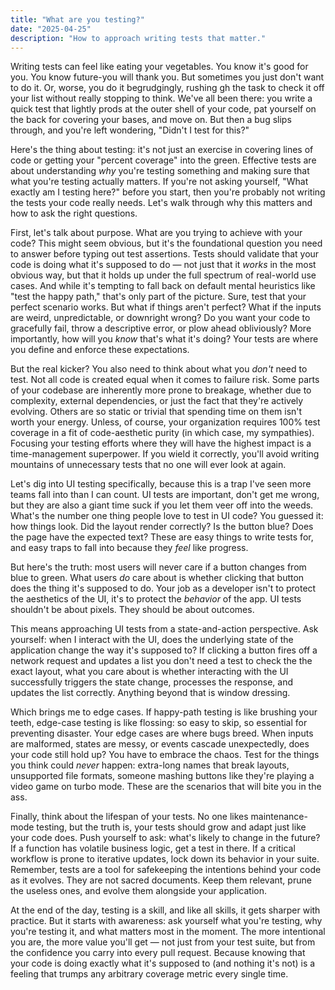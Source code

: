 ```yaml
---
title: "What are you testing?"
date: "2025-04-25"
description: "How to approach writing tests that matter."
---
```


Writing tests can feel like eating your vegetables. You know it's good for you. You know future-you will thank you. But sometimes you just don't want to do it. Or, worse, you do it begrudgingly, rushing gh the task to check it off your list without really stopping to think. We've all been there: you write a quick test that lightly prods at the outer shell of your code, pat yourself on the back for covering your bases, and move on. But then a bug slips through, and you're left wondering, "Didn't I test for this?"

Here's the thing about testing: it's not just an exercise in covering lines of code or getting your "percent coverage" into the green. Effective tests are about understanding _why_ you're testing something and making sure that what you're testing actually matters. If you're not asking yourself, "What exactly am I testing here?" before you start, then you're probably not writing the tests your code really needs. Let's walk through why this matters and how to ask the right questions.

First, let's talk about purpose. What are you trying to achieve with your code? This might seem obvious, but it's the foundational question you need to answer before typing out test assertions. Tests should validate that your code is doing what it's supposed to do &mdash; not just that it _works_ in the most obvious way, but that it holds up under the full spectrum of real-world use cases. And while it's tempting to fall back on default mental heuristics like "test the happy path," that's only part of the picture. Sure, test that your perfect scenario works. But what if things aren't perfect? What if the inputs are weird, unpredictable, or downright wrong? Do you want your code to gracefully fail, throw a descriptive error, or plow ahead obliviously? More importantly, how will you _know_ that's what it's doing? Your tests are where you define and enforce these expectations.

But the real kicker? You also need to think about what you _don't_ need to test. Not all code is created equal when it comes to failure risk. Some parts of your codebase are inherently more prone to breakage, whether due to complexity, external dependencies, or just the fact that they're actively evolving. Others are so static or trivial that spending time on them isn't worth your energy. Unless, of course, your organization requires 100% test coverage in a fit of code-aesthetic purity (in which case, my sympathies). Focusing your testing efforts where they will have the highest impact is a time-management superpower. If you wield it correctly, you'll avoid writing mountains of unnecessary tests that no one will ever look at again.

Let's dig into UI testing specifically, because this is a trap I've seen more teams fall into than I can count. UI tests are important, don't get me wrong, but they are also a giant time suck if you let them veer off into the weeds. What's the number one thing people love to test in UI code? You guessed it: how things look. Did the layout render correctly? Is the button blue? Does the page have the expected text? These are easy things to write tests for, and easy traps to fall into because they _feel_ like progress.

But here's the truth: most users will never care if a button changes from blue to green. What users _do_ care about is whether clicking that button does the thing it's supposed to do. Your job as a developer isn't to protect the aesthetics of the UI, it's to protect the _behavior_ of the app. UI tests shouldn't be about pixels. They should be about outcomes.

This means approaching UI tests from a state-and-action perspective. Ask yourself: when I interact with the UI, does the underlying state of the application change the way it's supposed to? If clicking a button fires off a network request and updates a list you don't need a test to check the the exact layout, what you care about is whether interacting with the UI successfully triggers the state change, processes the response, and updates the list correctly. Anything beyond that is window dressing.

Which brings me to edge cases. If happy-path testing is like brushing your teeth, edge-case testing is like flossing: so easy to skip, so essential for preventing disaster. Your edge cases are where bugs breed. When inputs are malformed, states are messy, or events cascade unexpectedly, does your code still hold up? You have to embrace the chaos. Test for the things you think could _never_ happen: extra-long names that break layouts, unsupported file formats, someone mashing buttons like they're playing a video game on turbo mode. These are the scenarios that will bite you in the ass.

Finally, think about the lifespan of your tests. No one likes maintenance-mode testing, but the truth is, your tests should grow and adapt just like your code does. Push yourself to ask: what's likely to change in the future? If a function has volatile business logic, get a test in there. If a critical workflow is prone to iterative updates, lock down its behavior in your suite. Remember, tests are a tool for safekeeping the intentions behind your code as it evolves. They are not sacred documents. Keep them relevant, prune the useless ones, and evolve them alongside your application.

At the end of the day, testing is a skill, and like all skills, it gets sharper with practice. But it starts with awareness: ask yourself what you're testing, why you're testing it, and what matters most in the moment. The more intentional you are, the more value you'll get &mdash; not just from your test suite, but from the confidence you carry into every pull request. Because knowing that your code is doing exactly what it's supposed to (and nothing it's not) is a feeling that trumps any arbitrary coverage metric every single time.
